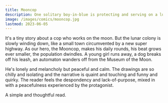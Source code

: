 ```yaml
---
title: Mooncop
description: One solitary boy-in-blue is protecting and serving on a lunar colony, which is slowly winding down, thereby making him redundant.
image: /images/comics/mooncop.jpg
lastmod: 2023-06-05
---
```


It's a tiny story about a cop who works on the moon. But the lunar colony is slowly winding down, like a small town circumvented by a new super highway. As our hero, the Mooncop, makes his daily rounds, his beat grows ever smaller, the population dwindles. A young girl runs away, a dog breaks off his leash, an automaton wanders off from the Museum of the Moon.

He's lonely and melancholy but peaceful and calm. The drawings are so chilly and isolating and the narrative is quaint and touching and funny and quirky. The reader feels the despondency and lack-of-purpose, mixed in with a peacefulness experienced by the protagonist.

A simple and thoughtful read.
